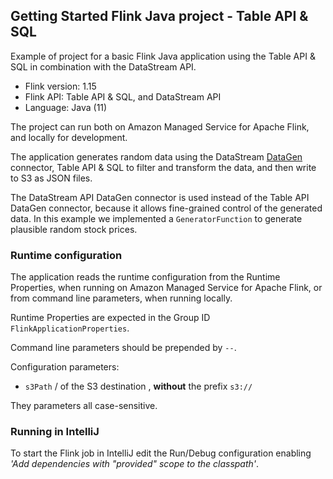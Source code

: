## Getting Started Flink Java project - Table API & SQL

Example of project for a basic Flink Java application using the Table API & SQL in combination with the DataStream API.

* Flink version: 1.15
* Flink API: Table API & SQL, and DataStream API
* Language: Java (11)

The project can run both on Amazon Managed Service for Apache Flink, and locally for development.

The application generates random data using the DataStream [DataGen](https://nightlies.apache.org/flink/flink-docs-release-1.18/docs/connectors/datastream/datagen/)
connector, Table API & SQL to filter and transform the data, and then write to S3 as JSON files.

The DataStream API DataGen connector is used instead of the Table API DataGen connector, because it allows fine-grained
control of the generated data. In this example we implemented a `GeneratorFunction` to generate plausible random stock prices.

### Runtime configuration

The application reads the runtime configuration from the Runtime Properties, when running on Amazon Managed Service for
Apache Flink, or from command line parameters, when running locally.

Runtime Properties are expected in the Group ID `FlinkApplicationProperties`.

Command line parameters should be prepended by `--`.

Configuration parameters:

* `s3Path` <s3-bucket>/<path> of the S3 destination , **without** the prefix `s3://`

They parameters all case-sensitive.

### Running in IntelliJ

To start the Flink job in IntelliJ edit the Run/Debug configuration enabling *'Add dependencies with "provided" scope to
the classpath'*.
